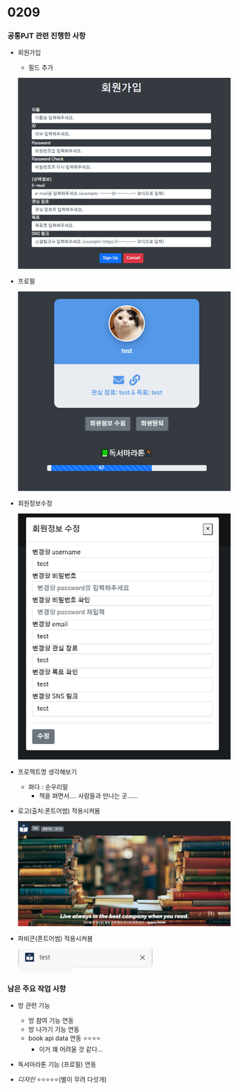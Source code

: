 # 0209

### 공통PJT 관련 진행한 사항

- 회원가입

  - 필드 추가

  ![image-20220209232013156](0209/image-20220209232013156.png)

- 프로필

  ![image-20220209232220224](0209/image-20220209232220224.png)

- 회원정보수정

  ![image-20220209232228698](0209/image-20220209232228698.png)

- 프로젝트명 생각해보기

  - 펴다 : 순우리말
    - 책을 펴면서.... 사람들과 만나는 곳......

- 로고(출처:폰트어썸) 적용시켜봄

  ![image-20220209231921667](0209/image-20220209231921667.png)

- 파비콘(폰트어썸) 적용시켜봄

  ![image-20220209231930990](0209/image-20220209231930990.png)

### 남은 주요 작업 사항

- 방 관련 기능
  - 방 참여 기능 연동
  - 방 나가기 기능 연동
  - book api data 연동 ⭐⭐⭐⭐
    - 이거 꽤 어려울 것 같다...

- 독서마라톤 기능 (프로필) 연동
- *디자인* ⭐⭐⭐⭐⭐(별이 무려 다섯개)

